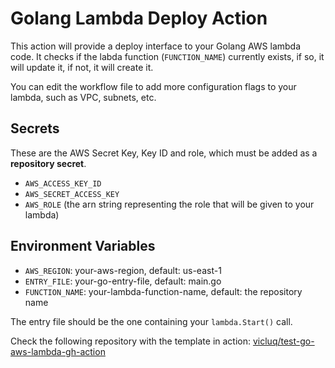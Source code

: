 # Golang Lambda Deploy Action

This action will provide a deploy interface to your Golang AWS lambda code. It checks if the labda function (`FUNCTION_NAME`) currently exists, if so, it will update it, if not, it will create it.

You can edit the workflow file to add more configuration flags to your lambda, such as VPC, subnets, etc.

## Secrets
These are the AWS Secret Key, Key ID and role, which must be added as a **repository secret**.

- `AWS_ACCESS_KEY_ID`
- `AWS_SECRET_ACCESS_KEY`
- `AWS_ROLE` (the arn string representing the role that will be given to your lambda)

## Environment Variables
 - `AWS_REGION`: your-aws-region, default: us-east-1
 - `ENTRY_FILE`: your-go-entry-file, default: main.go
 - `FUNCTION_NAME`: your-lambda-function-name, default: the repository name

The entry file should be the one containing your `lambda.Start()` call.

Check the following repository with the template in action: [vicluq/test-go-aws-lambda-gh-action](https://github.com/vicluq/test-go-gh-action)
